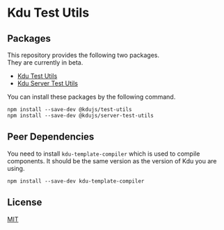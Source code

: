 # Kdu Test Utils

## Packages

This repository provides the following two packages.  
They are currently in beta.

- [Kdu Test Utils](./packages/test-utils)
- [Kdu Server Test Utils](./packages/server-test-utils)

You can install these packages by the following command.

```
npm install --save-dev @kdujs/test-utils
npm install --save-dev @kdujs/server-test-utils
```

## Peer Dependencies

You need to install `kdu-template-compiler` which is used to compile components. It should be the same version as the version of Kdu you are using.

```
npm install --save-dev kdu-template-compiler
```

## License

[MIT](http://opensource.org/licenses/MIT)
